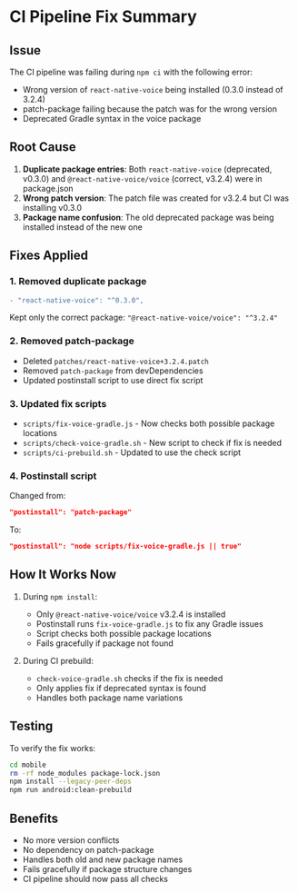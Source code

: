 # CI Pipeline Fix Summary

## Issue
The CI pipeline was failing during `npm ci` with the following error:
- Wrong version of `react-native-voice` being installed (0.3.0 instead of 3.2.4)
- patch-package failing because the patch was for the wrong version
- Deprecated Gradle syntax in the voice package

## Root Cause
1. **Duplicate package entries**: Both `react-native-voice` (deprecated, v0.3.0) and `@react-native-voice/voice` (correct, v3.2.4) were in package.json
2. **Wrong patch version**: The patch file was created for v3.2.4 but CI was installing v0.3.0
3. **Package name confusion**: The old deprecated package was being installed instead of the new one

## Fixes Applied

### 1. Removed duplicate package
```diff
- "react-native-voice": "^0.3.0",
```
Kept only the correct package: `"@react-native-voice/voice": "^3.2.4"`

### 2. Removed patch-package
- Deleted `patches/react-native-voice+3.2.4.patch`
- Removed `patch-package` from devDependencies
- Updated postinstall script to use direct fix script

### 3. Updated fix scripts
- `scripts/fix-voice-gradle.js` - Now checks both possible package locations
- `scripts/check-voice-gradle.sh` - New script to check if fix is needed
- `scripts/ci-prebuild.sh` - Updated to use the check script

### 4. Postinstall script
Changed from:
```json
"postinstall": "patch-package"
```
To:
```json
"postinstall": "node scripts/fix-voice-gradle.js || true"
```

## How It Works Now

1. During `npm install`:
   - Only `@react-native-voice/voice` v3.2.4 is installed
   - Postinstall runs `fix-voice-gradle.js` to fix any Gradle issues
   - Script checks both possible package locations
   - Fails gracefully if package not found

2. During CI prebuild:
   - `check-voice-gradle.sh` checks if the fix is needed
   - Only applies fix if deprecated syntax is found
   - Handles both package name variations

## Testing
To verify the fix works:
```bash
cd mobile
rm -rf node_modules package-lock.json
npm install --legacy-peer-deps
npm run android:clean-prebuild
```

## Benefits
- No more version conflicts
- No dependency on patch-package
- Handles both old and new package names
- Fails gracefully if package structure changes
- CI pipeline should now pass all checks